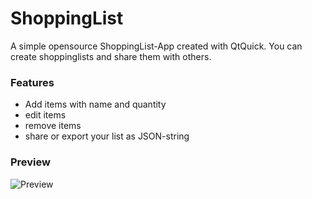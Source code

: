 # ShoppingList
A simple opensource ShoppingList-App created with QtQuick. You can create shoppinglists and share them with others.
### Features
- Add items with name and quantity
- edit items
- remove items
- share or export your list as JSON-string
### Preview
![Preview](https://i.ibb.co/vPxv9rJ/photo-2020-03-11-11-21-28.jpg "Preview")

